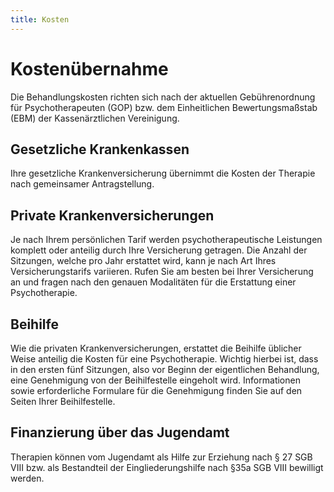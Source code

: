 ```yaml
---
title: Kosten
---
```

# Kostenübernahme

Die Behandlungskosten richten sich nach der aktuellen Gebührenordnung für Psychotherapeuten (GOP) bzw. dem Einheitlichen Bewertungsmaßstab (EBM) der Kassenärztlichen Vereinigung.

## Gesetzliche Krankenkassen

Ihre gesetzliche Krankenversicherung übernimmt die Kosten der Therapie nach gemeinsamer Antragstellung.

## Private Krankenversicherungen

Je nach Ihrem persönlichen Tarif werden psychotherapeutische Leistungen komplett oder anteilig durch Ihre Versicherung getragen. Die Anzahl der Sitzungen, welche pro Jahr erstattet wird, kann je nach Art Ihres Versicherungstarifs variieren. Rufen Sie am besten bei Ihrer Versicherung an und fragen nach den genauen Modalitäten für die Erstattung einer Psychotherapie. 

## Beihilfe

Wie die privaten Krankenversicherungen, erstattet die Beihilfe üblicher Weise anteilig die Kosten für eine Psychotherapie. Wichtig hierbei ist, dass in den ersten fünf Sitzungen, also vor Beginn der eigentlichen Behandlung, eine Genehmigung von der Beihilfestelle eingeholt wird. Informationen sowie erforderliche Formulare für die Genehmigung finden Sie auf den Seiten Ihrer Beihilfestelle.

## Finanzierung über das Jugendamt

Therapien können vom Jugendamt als Hilfe zur Erziehung nach § 27 SGB VIII bzw. als Bestandteil der Eingliederungshilfe nach §35a SGB VIII bewilligt werden.